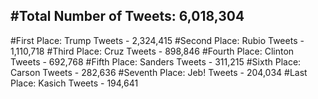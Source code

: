 #Total Number of Tweets: 6,018,304 
---
#First Place: Trump Tweets - 2,324,415
#Second Place: Rubio Tweets - 1,110,718
#Third Place: Cruz Tweets - 898,846
#Fourth Place: Clinton Tweets - 692,768
#Fifth Place: Sanders Tweets - 311,215
#Sixth Place: Carson Tweets - 282,636
#Seventh Place: Jeb! Tweets - 204,034
#Last Place: Kasich Tweets - 194,641
